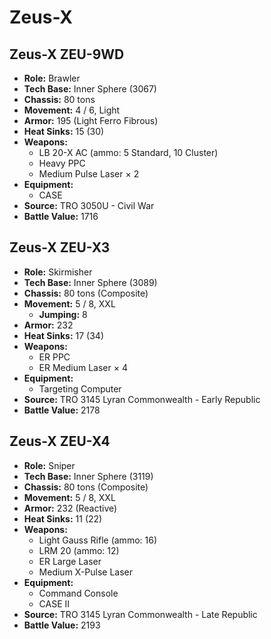 # Zeus-X
## Zeus-X ZEU-9WD
- **Role:** Brawler
- **Tech Base:** Inner Sphere (3067)
- **Chassis:** 80 tons
- **Movement:** 4 / 6, Light
- **Armor:** 195 (Light Ferro Fibrous)
- **Heat Sinks:** 15 (30)
- **Weapons:**
  - LB 20-X AC (ammo: 5 Standard, 10 Cluster)
  - Heavy PPC
  - Medium Pulse Laser × 2
- **Equipment:**
  - CASE
- **Source:** TRO 3050U - Civil War
- **Battle Value:** 1716

## Zeus-X ZEU-X3
- **Role:** Skirmisher
- **Tech Base:** Inner Sphere (3089)
- **Chassis:** 80 tons (Composite)
- **Movement:** 5 / 8, XXL
  - **Jumping:** 8
- **Armor:** 232
- **Heat Sinks:** 17 (34)
- **Weapons:**
  - ER PPC
  - ER Medium Laser × 4
- **Equipment:**
  - Targeting Computer
- **Source:** TRO 3145 Lyran Commonwealth - Early Republic
- **Battle Value:** 2178

## Zeus-X ZEU-X4
- **Role:** Sniper
- **Tech Base:** Inner Sphere (3119)
- **Chassis:** 80 tons (Composite)
- **Movement:** 5 / 8, XXL
- **Armor:** 232 (Reactive)
- **Heat Sinks:** 11 (22)
- **Weapons:**
  - Light Gauss Rifle (ammo: 16)
  - LRM 20 (ammo: 12)
  - ER Large Laser
  - Medium X-Pulse Laser
- **Equipment:**
  - Command Console
  - CASE II
- **Source:** TRO 3145 Lyran Commonwealth - Late Republic
- **Battle Value:** 2193

